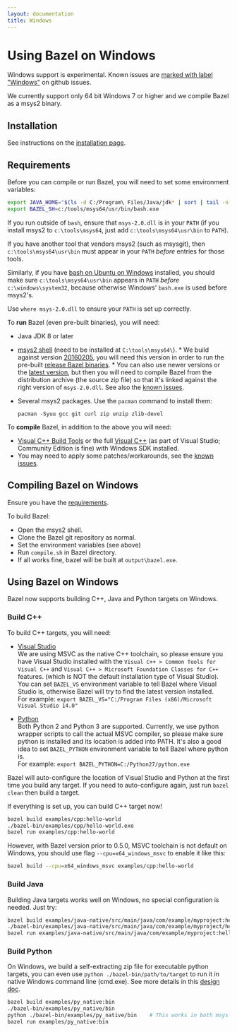 ```yaml
---
layout: documentation
title: Windows
---
```


# Using Bazel on Windows

Windows support is experimental. Known issues are [marked with label
"Windows"](https://github.com/bazelbuild/bazel/issues?q=is%3Aissue+is%3Aopen+label%3A%22category%3A+multi-platform+%3E+windows%22)
on github issues.

We currently support only 64 bit Windows 7 or higher and we compile Bazel as a
msys2 binary.

## <a name="install"></a>Installation

See instructions on the [installation page](install-windows.md).

## <a name="requirements"></a>Requirements

Before you can compile or run Bazel, you will need to set some environment
variables:

```bash
export JAVA_HOME="$(ls -d C:/Program\ Files/Java/jdk* | sort | tail -n 1)"
export BAZEL_SH=c:/tools/msys64/usr/bin/bash.exe
```

If you run outside of `bash`, ensure that ``msys-2.0.dll`` is in your ``PATH``
(if you install msys2 to ``c:\tools\msys64``, just add
``c:\tools\msys64\usr\bin`` to ``PATH``).

If you have another tool that vendors msys2 (such as msysgit), then
``c:\tools\msys64\usr\bin`` must appear in your ``PATH`` *before* entries for
those tools.

Similarly, if you have [bash on Ubuntu on
Windows](https://msdn.microsoft.com/en-gb/commandline/wsl/about) installed, you
should make sure ``c:\tools\msys64\usr\bin`` appears in ``PATH`` *before*
``c:\windows\system32``, because otherwise Windows' ``bash.exe`` is used before
msys2's.

Use ``where msys-2.0.dll`` to ensure your ``PATH`` is set up correctly.

To **run** Bazel (even pre-built binaries), you will need:

*    Java JDK 8 or later
*    [msys2 shell](https://msys2.github.io/) (need to be installed at
     ``C:\tools\msys64\``).
    * We build against version
     [20160205](https://sourceforge.net/projects/msys2/files/Base/x86_64/msys2-x86_64-20160205.exe/download),
     you will need this version in order to run the pre-built
     [release Bazel binaries](https://github.com/bazelbuild/bazel/releases).
    * You can also use newer versions or the
     [latest version](https://sourceforge.net/projects/msys2/files/latest/download?source=files),
     but then you will need to compile Bazel from the distribution archive (the
     source zip file) so that it's linked against the right version of
     ``msys-2.0.dll``. See also the
     [known issues](install-compile-source.md#known-issues-when-compiling-from-source).
*    Several msys2 packages. Use the ``pacman`` command to install them:

     ```
     pacman -Syuu gcc git curl zip unzip zlib-devel
     ```

To **compile** Bazel, in addition to the above you will need:

*    [Visual C++ Build Tools](http://landinghub.visualstudio.com/visual-cpp-build-tools)
     or the full [Visual C++](https://www.visualstudio.com/) (as part of Visual
     Studio; Community Edition is fine) with Windows SDK installed.
*    You may need to apply some patches/workarounds, see the
     [known issues](install-compile-source.md#known-issues-when-compiling-from-source).

## <a name="compiling"></a>Compiling Bazel on Windows

Ensure you have the [requirements](#requirements).

To build Bazel:

*    Open the msys2 shell.
*    Clone the Bazel git repository as normal.
*    Set the environment variables (see above)
*    Run ``compile.sh`` in Bazel directory.
*    If all works fine, bazel will be built at ``output\bazel.exe``.


## <a name="using"></a>Using Bazel on Windows

Bazel now supports building C++, Java and Python targets on Windows.

### Build C++

To build C++ targets, you will need:

* [Visual Studio](https://www.visualstudio.com/)
<br/>We are using MSVC as the native C++ toolchain, so please ensure you have Visual
Studio installed with the `Visual C++ > Common Tools for Visual C++` and
`Visual C++ > Microsoft Foundation Classes for C++` features.
(which is NOT the default installation type of Visual Studio).
You can set `BAZEL_VS` environment variable to tell Bazel
where Visual Studio is, otherwise Bazel will try to find the latest version installed.
<br/>For example: `export BAZEL_VS="C:/Program Files (x86)/Microsoft Visual Studio 14.0"`

* [Python](https://www.python.org/downloads/)
<br/>Both Python 2 and Python 3 are supported.
Currently, we use python wrapper scripts to call the actual MSVC compiler, so
please make sure python is installed and its location is added into PATH.
It's also a good idea to set `BAZEL_PYTHON` environment variable to tell Bazel
where python is.
<br/>For example: `export BAZEL_PYTHON=C:/Python27/python.exe`

Bazel will auto-configure the location of Visual Studio and Python at the first
time you build any target.
If you need to auto-configure again, just run `bazel clean` then build a target.

If everything is set up, you can build C++ target now!

```bash
bazel build examples/cpp:hello-world
./bazel-bin/examples/cpp/hello-world.exe
bazel run examples/cpp:hello-world
```

However, with Bazel version prior to 0.5.0, MSVC
toolchain is not default on Windows, you should use flag
`--cpu=x64_windows_msvc` to enable it like this:

```bash
bazel build --cpu=x64_windows_msvc examples/cpp:hello-world
```

### Build Java

Building Java targets works well on Windows, no special configuration is needed.
Just try:

```bash
bazel build examples/java-native/src/main/java/com/example/myproject:hello-world
./bazel-bin/examples/java-native/src/main/java/com/example/myproject/hello-world
bazel run examples/java-native/src/main/java/com/example/myproject:hello-world
```

### Build Python

On Windows, we build a self-extracting zip file for executable python targets, you can even use
`python ./bazel-bin/path/to/target` to run it in native Windows command line (cmd.exe).
See more details in this [design doc](/designs/2016/09/05/build-python-on-windows.html).

```bash
bazel build examples/py_native:bin
./bazel-bin/examples/py_native/bin
python ./bazel-bin/examples/py_native/bin    # This works in both msys and cmd.exe
bazel run examples/py_native:bin
```
